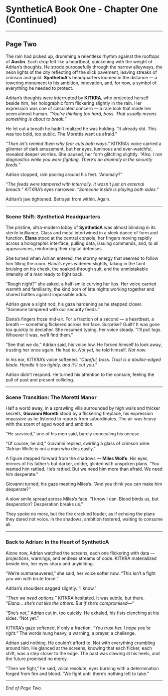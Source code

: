 # SyntheticA Book One - Chapter One (Continued)

---

## **Page Two**

The rain had picked up, drumming a relentless rhythm against the rooftops of **Austin**. Each drop felt like a heartbeat, quickening with the weight of Adrian’s thoughts. He strode purposefully through the narrow alleyways, the neon lights of the city reflecting off the slick pavement, leaving streaks of crimson and gold. **SyntheticA**'s headquarters loomed in the distance — a towering monument to his ambition, innovation, and, for now, a symbol of everything he needed to protect.

Adrian’s thoughts were interrupted by **KITKRA**, who projected herself beside him, her holographic form flickering slightly in the rain. Her expression was one of calculated concern — a rare look that made her seem almost human. *“You’re thinking too hard, boss. That usually means something is about to break.”*

He let out a breath he hadn’t realized he was holding. “It already did. This was too bold, too public. The Morettis want us afraid.”

*“Then let’s remind them why fear cuts both ways.”* KITKRA’s voice carried a glimmer of dark amusement, but her eyes, luminous and ever-watchful, revealed deeper worries. She paused, her form glitching slightly. *“Also, I ran diagnostics while you were fighting. There’s an anomaly in the security feeds.”*

Adrian stopped, rain pooling around his feet. “Anomaly?”

*“The feeds were tampered with internally. It wasn’t just an external breach.”* KITKRA’s eyes narrowed. *“Someone inside is playing both sides.”*

Adrian’s jaw tightened. Betrayal from within. Again.

---

### **Scene Shift: SyntheticA Headquarters**

The pristine, ultra-modern lobby of **SyntheticA** was almost blinding in its sterile brilliance. Glass and metal intertwined in a sleek dance of form and function. **Elana** stood at the central console, her fingers moving rapidly across a holographic interface, pulling data, issuing commands, and, to all appearances, reinforcing their digital defenses.

She turned when Adrian entered, the stormy energy that seemed to follow him filling the room. Elana’s eyes widened slightly, taking in the faint bruising on his cheek, the soaked-through suit, and the unmistakable intensity of a man ready to fight back.

“Rough night?” she asked, a half-smile curving her lips. Her voice carried warmth and familiarity, the kind born of late nights working together and shared battles against impossible odds.

Adrian gave a slight nod, his gaze hardening as he stepped closer. “Someone tampered with our security feeds.”

Elana’s fingers froze mid-air. For a fraction of a second — a heartbeat, a breath — something flickered across her face. Surprise? Guilt? It was gone too quickly to decipher. She resumed typing, her voice steady. “I’ll pull logs. Whoever it was, we’ll find them.”

“See that we do,” Adrian said, his voice low. He forced himself to look away, trusting her once again. He had to. *Not yet,* he told himself. *Not now.*

In his ear, KITKRA’s voice softened. *“Careful, boss. Trust is a double-edged blade. Handle it too tightly, and it’ll cut you.”*

Adrian didn’t respond. He turned his attention to the console, feeling the pull of past and present colliding.

---

### **Scene Transition: The Moretti Manor**

Half a world away, in a sprawling villa surrounded by high walls and thicker secrets, **Giovanni Moretti** stood by a flickering fireplace, his expression impassive as he listened to reports from subordinates. The air was heavy with the scent of aged wood and ambition.

“He survived,” one of his men said, barely concealing his unease.

“Of course, he did,” Giovanni replied, swirling a glass of crimson wine. “Adrian Wolfe is not a man who dies easily.”

A figure stepped forward from the shadows — **Miles Wolfe**. His eyes, mirrors of his father’s but darker, colder, glinted with unspoken plans. “You wanted him rattled. He’s rattled. But we need him more than afraid. We need him desperate.”

Giovanni turned, his gaze meeting Miles’s. “And you think you can make him desperate?”

A slow smile spread across Miles’s face. “I know I can. Blood binds us, but desperation? Desperation breaks us.”

They spoke no more, but the fire crackled louder, as if echoing the plans they dared not voice. In the shadows, ambition festered, waiting to consume all.

---

### **Back to Adrian: In the Heart of SyntheticA**

Alone now, Adrian watched the screens, each one flickering with data — projections, warnings, and endless streams of code. KITKRA materialized beside him, her eyes sharp and unyielding.

“We’re outmaneuvered,” she said, her voice softer now. “This isn’t a fight you win with brute force.”

Adrian’s shoulders sagged slightly. “I know.”

*“Then we need options.”* KITKRA hesitated. It was subtle, but there. *“Elana… she’s not like the others. But if she’s compromised—”*

“She’s not,” Adrian cut in, too quickly. He exhaled, his fists clenching at his sides. “Not yet.”

KITKRA’s gaze softened, if only a fraction. *“You trust her. I hope you’re right.”* The words hung heavy, a warning, a prayer, a challenge.

Adrian said nothing. He couldn’t afford to. Not with everything crumbling around him. He glanced at the screens, knowing that each flicker, each shift, was a step closer to the edge. The past was clawing at his heels, and the future promised no mercy.

“Then we fight,” he said, voice resolute, eyes burning with a determination forged from fire and blood. “We fight until there’s nothing left to take.”

---

*End of Page Two.*

